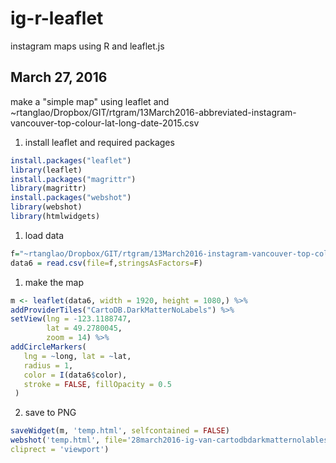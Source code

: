 # ig-r-leaflet
instagram maps using R and leaflet.js

## March 27, 2016

make a "simple map" using leaflet and
~rtanglao/Dropbox/GIT/rtgram/13March2016-abbreviated-instagram-vancouver-top-colour-lat-long-date-2015.csv

1. install leaflet and required packages
 
 ```R
 install.packages("leaflet")
 library(leaflet)
 install.packages("magrittr")
 library(magrittr)
 install.packages("webshot")
 library(webshot)
 library(htmlwidgets)
 ```
 
1. load data

 ```R
 f="~rtanglao/Dropbox/GIT/rtgram/13March2016-instagram-vancouver-top-colour-lat-long-date-2015.csv"
 data6 = read.csv(file=f,stringsAsFactors=F)
```

1. make the map

 ```R
 m <- leaflet(data6, width = 1920, height = 1080,) %>%  
 addProviderTiles("CartoDB.DarkMatterNoLabels") %>%
 setView(lng = -123.1188747,
         lat = 49.2780045,
         zoom = 14) %>%
 addCircleMarkers(
    lng = ~long, lat = ~lat,
    radius = 1,
    color = I(data6$color),
    stroke = FALSE, fillOpacity = 0.5
  )
 ```
 
 2. save to PNG

  ```R
  saveWidget(m, 'temp.html', selfcontained = FALSE)
  webshot('temp.html', file='28march2016-ig-van-cartodbdarkmatternolables-topcolour.png',
  cliprect = 'viewport')
  ```